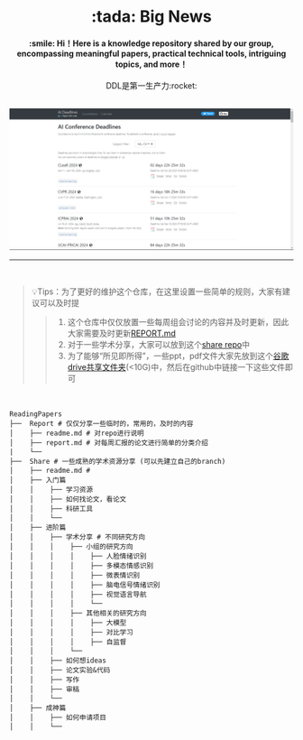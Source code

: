 
<h1 align="center"> :tada: Big News </h1>

<h4 align="center"> :smile: Hi！Here is a knowledge repository shared by our group, encompassing meaningful papers, practical technical tools, intriguing topics, and more！ </h4>

<div style="text-align: center;"> DDL是第一生产力:rocket:  </div>

<br>


[![img.png](Images/DDL.png)](https://aideadlin.es/?sub=CV,ML)   

***
&nbsp;
&nbsp;

> 💡Tips：为了更好的维护这个仓库，在这里设置一些简单的规则，大家有建议可以及时提
> 
> > 1. 这个仓库中仅仅放置一些每周组会讨论的内容并及时更新，因此大家需要及时更新[REPORT.md](REPORT.md)
> > 2. 对于一些学术分享，大家可以放到这个[share repo](https://github.com/ReadingPapers/Share)中
> > 3. 为了能够“所见即所得”，一些ppt，pdf文件大家先放到这个[谷歌drive共享文件夹](https://drive.google.com/drive/folders/1n6cK69oLMHE6Dw4b-_EWb6DZGJZK02GY?usp=sharing)(<10G)中，然后在github中链接一下这些文件即可
> > 

&nbsp;
&nbsp;

```
ReadingPapers
├──  Report # 仅仅分享一些临时的，常用的，及时的内容
│    ├── readme.md # 对repo进行说明
│    ├── report.md # 对每周汇报的论文进行简单的分类介绍
|    └── 
├──  Share # 一些成熟的学术资源分享 (可以先建立自己的branch)
│    ├── readme.md # 
│    ├── 入门篇
│    │    ├── 学习资源
│    │    ├── 如何找论文，看论文
│    │    ├── 科研工具
│    │    └── 
│    ├── 进阶篇
│    │    ├── 学术分享 # 不同研究方向
│    │    │    ├── 小组的研究方向
│    │    │    │    ├── 人脸情绪识别
│    │    │    │    ├── 多模态情感识别
│    │    │    │    ├── 微表情识别
│    │    │    │    ├── 脑电信号情绪识别
│    │    │    │    ├── 视觉语言导航
│    │    │    │    └──
│    │    │    ├── 其他相关的研究方向
│    │    │    │    ├── 大模型
│    │    │    │    ├── 对比学习
│    │    │    │    ├── 自监督
│    │    │    └── 
│    │    ├── 如何想ideas 
│    │    ├── 论文实验&代码 
│    │    ├── 写作 
│    │    ├── 审稿
│    │    └── 
│    ├── 成神篇
│    │    ├── 如何申请项目 
│    │    └── 

```

&nbsp;
&nbsp;

